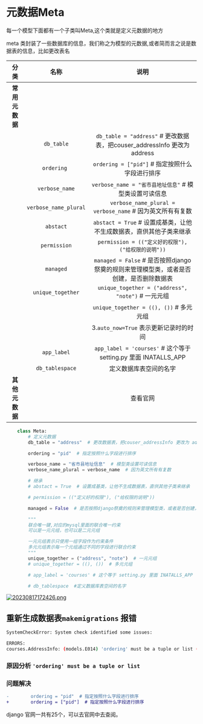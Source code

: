 # 元数据Meta
每一个模型下面都有一个子类叫Meta,这个类就是定义元数据的地方

meta 类封装了一些数据库的信息，我们称之为模型的元数据,或者简而言之说是数据表的信息，比如更改表名

|      分类      |         名称          |                                          说明                                           |
| :------------: | :-------------------: | :-------------------------------------------------------------------------------------: |
| **常用元数据** |                       |                                                                                         |
|                |      `db_table`       |        `db_table = "address"`  # 更改数据表，把couser_addressInfo 更改为 address        |
|                |      `ordering `      |                    `ordering = ["pid"]`  # 指定按照什么字段进行排序                     |
|                |    `verbose_name`     |                 `verbose_name = "省市县地址信息"`  # 模型类设置可读信息                 |
|                | `verbose_name_plural` |               `verbose_name_plural = verbose_name`  # 因为英文所有有复数                |
|                |       `abstact`       |          `abstact = True`  # 设置成基类，让他不生成数据表，直供其他子类来继承           |
|                |     `permission`      |                   `permission = (("定义好的权限"), ("给权限的说明"))`                   |
|                |       `managed`       | `managed = False`  # 是否按照django祭奠的规则来管理模型类，或者是否创建，是否删除数据表 |
|                |   `unique_together`   |                   `unique_together = ("address", "note")`  # 一元元组                   |
|                |                       |                        `unique_together = ((), ())`  # 多元元组                         |
|                |                       |                         3.`auto_now=True` 表示更新记录时的时间                          |
|                |      `app_label`      |             `app_label = 'courses'` # 这个等于 setting.py 里面 INATALLS_APP             |
|                |    `db_tablespace`    |                                 定义数据库表空间的名字                                  |
| **其他元数据** |                       |                                        查看官网                                         |

```python
    class Meta:
        # 定义元数据
        db_table = "address"  # 更改数据表，把couser_addressInfo 更改为 address

        ordering = "pid"  # 指定按照什么字段进行排序

        verbose_name = "省市县地址信息"  # 模型类设置可读信息
        verbose_name_plural = verbose_name  # 因为英文所有有复数

        # 继承
        # abstact = True  # 设置成基类，让他不生成数据表，直供其他子类来继承

        # permission = (("定义好的权限"), ("给权限的说明"))

        managed = False  # 是否按照django祭奠的规则来管理模型类，或者是否创建，是否删除数据表

        """
        联合唯一键,对应的mysql里面的联合唯一约束
        可以是一元元组，也可以是二元元组

        一元元组表示只使用一组字段作为约束条件
        多元元组表示每一个元组通过不同的字段进行联合约束
        """
        unique_together = ("address", "note")  # 一元元组
        # unique_together = ((), ())  # 多元元组

        # app_label = 'courses' # 这个等于 setting.py 里面 INATALLS_APP

        # db_tablespace  #定义数据库表空间的名字

```

[![20230817172426.png](https://i.postimg.cc/6pPPnrL3/20230817172426.png)](https://postimg.cc/mPQVGFnf)

## 重新生成数据表`makemigrations` 报错
```sh
SystemCheckError: System check identified some issues:

ERRORS:
courses.AddressInfo: (models.E014) 'ordering' must be a tuple or list (even if you want to order by only one field).
```

### 原因分析 `'ordering' must be a tuple or list`
### 问题解决
```diff
-        ordering = "pid"  # 指定按照什么字段进行排序
+        ordering = ["pid"]  # 指定按照什么字段进行排序
```

django 官网一共有25个，可以去官网中去查阅。